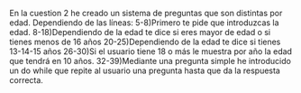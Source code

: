 En la cuestion 2 he creado un sistema de preguntas que son distintas por edad.
Dependiendo de las líneas:
      5-8)Primero te pide que introduzcas la edad.
      8-18)Dependiendo de la edad te dice si eres mayor de edad o si tienes menos de 16 años
      20-25)Dependiendo de la edad te dice si tienes 13-14-15 años
      26-30)Si el usuario tiene 18 o más le muestra por año la edad que tendrá en 10 años.
      32-39)Mediante una pregunta simple he introducido un do while que repite al usuario una pregunta
      hasta que da la respuesta correcta.
